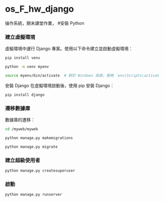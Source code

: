 # os_F_hw_django
操作系統，期末課堂作業，
#安裝 Python

### 建立虛擬環境
虛擬環境中運行 Django 專案。使用以下命令建立並啟動虛擬環境：

```bash
pip install venv
```
```bash
python -m venv myenv
```
```bash
source myenv/bin/activate  # 對於 Windows 系統，使用 `env\Scripts\activate`
```
安裝 Django
在虛擬環境啟動後，使用 pip 安裝 Django：

```bash
pip install django
```


### 遷移數據庫
數據庫的遷移：


```bash
cd /myweb/myweb
```
```bash
python manage.py makemigrations
```

```bash
python manage.py migrate
```
### 建立超級使用者


```bash
python manage.py createsuperuser
```
### 啟動
```python
python manage.py runserver
```





